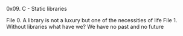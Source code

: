 0x09. C - Static libraries

File 0. A library is not a luxury but one of the necessities of life
File 1. Without libraries what have we? We have no past and no future
